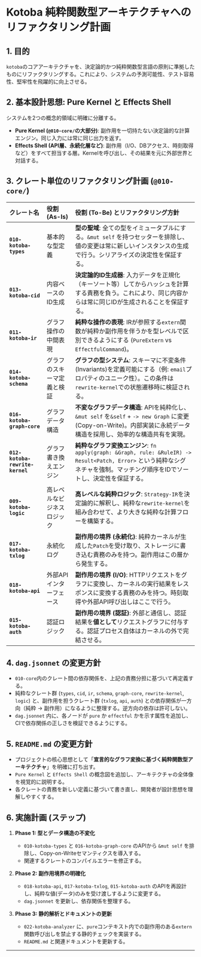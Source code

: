 # Kotoba 純粋関数型アーキテクチャへのリファクタリング計画

## 1. 目的

`kotoba`のコアアーキテクチャを、決定論的かつ純粋関数型言語の原則に準拠したものにリファクタリングする。これにより、システムの予測可能性、テスト容易性、堅牢性を飛躍的に向上させる。

## 2. 基本設計思想: Pure Kernel と Effects Shell

システムを2つの概念的領域に明確に分離する。

-   **Pure Kernel (`@010-core/`の大部分)**: 副作用を一切持たない決定論的な計算エンジン。同じ入力には常に同じ出力を返す。
-   **Effects Shell (API層、永続化層など)**: 副作用（I/O、DBアクセス、時刻取得など）をすべて担当する層。Kernelを呼び出し、その結果を元に外部世界と対話する。

## 3. クレート単位のリファクタリング計画 (`@010-core/`)

| クレート名 | 役割 (As-Is) | 役割 (To-Be) とリファクタリング方針 |
| :--- | :--- | :--- |
| **`010-kotoba-types`** | 基本的な型定義 | **型の聖域**: 全ての型をイミュータブルにする。`&mut self` を持つセッターを排除し、値の変更は常に新しいインスタンスの生成で行う。シリアライズの決定性を保証する。 |
| **`013-kotoba-cid`** | 内容ベースのID生成 | **決定論的ID生成器**: 入力データを正規化（キーソート等）してからハッシュを計算する責務を負う。これにより、同じ内容からは常に同じIDが生成されることを保証する。 |
| **`011-kotoba-ir`** | グラフ操作の中間表現 | **純粋な操作の表現**: IRが参照する`extern`関数が純粋か副作用を伴うかを型レベルで区別できるようにする (`PureExtern` vs `EffectfulCommand`)。 |
| **`014-kotoba-schema`** | グラフのスキーマ定義と検証 | **グラフの型システム**: スキーマに不変条件(Invariants)を定義可能にする（例: `email`プロパティのユニーク性）。この条件は`rewrite-kernel`での状態遷移時に検証される。 |
| **`016-kotoba-graph-core`**| グラフデータ構造 | **不変なグラフデータ構造**: APIを純粋化し、`&mut self` を`&self` + `-> new Graph` に変更 (Copy-on-Write)。内部実装に永続データ構造を採用し、効率的な構造共有を実現。 |
| **`012-kotoba-rewrite-kernel`**| グラフ書き換えエンジン | **純粋なグラフ変換エンジン**: `fn apply(graph: &Graph, rule: &RuleIR) -> Result<Patch, Error>` という純粋なシグネチャを強制。マッチング順序をIDでソートし、決定性を保証する。 |
| **`009-kotoba-logic`** | 高レベルなビジネスロジック | **高レベルな純粋ロジック**: `Strategy-IR`を決定論的に解釈し、純粋な`rewrite-kernel`を組み合わせて、より大きな純粋な計算フローを構築する。 |
| **`017-kotoba-txlog`** | 永続化ログ | **副作用の境界 (永続化)**: 純粋カーネルが生成した`Patch`を受け取り、ストレージに書き込む責務のみを持つ。副作用はこの層から発生する。 |
| **`018-kotoba-api`** | 外部APIインターフェース | **副作用の境界 (I/O)**: HTTPリクエストをグラフに変換し、カーネルの実行結果をレスポンスに変換する責務のみを持つ。時刻取得や外部API呼び出しはここで行う。 |
| **`015-kotoba-auth`** | 認証ロジック | **副作用の境界 (認証)**: 外部と通信し、認証結果を**値として**リクエストグラフに付与する。認証プロセス自体はカーネルの外で完結させる。 |

## 4. `dag.jsonnet` の変更方針

-   `010-core`内のクレート間の依存関係を、上記の責務分担に基づいて再定義する。
-   純粋なクレート群 (`types`, `cid`, `ir`, `schema`, `graph-core`, `rewrite-kernel`, `logic`) と、副作用を担うクレート群 (`txlog`, `api`, `auth`) との依存関係が一方向（純粋 -> 副作用）になるように整理する。逆方向の依存は許可しない。
-   `dag.jsonnet` 内に、各ノードが `pure` か `effectful` かを示す属性を追加し、CIで依存関係の正しさを検証できるようにする。

## 5. `README.md` の変更方針

-   プロジェクトの核心思想として「**宣言的なグラフ変換に基づく純粋関数型アーキテクチャ**」を明確に打ち出す。
-   `Pure Kernel` と `Effects Shell` の概念図を追加し、アーキテクチャの全体像を視覚的に説明する。
-   各クレートの責務を新しい定義に基づいて書き直し、開発者が設計思想を理解しやすくする。

## 6. 実施計画 (ステップ)

1.  **Phase 1: 型とデータ構造の不変化**
    -   `010-kotoba-types` と `016-kotoba-graph-core` のAPIから `&mut self` を排除し、Copy-on-Writeセマンティクスを導入する。
    -   関連するクレートのコンパイルエラーを修正する。

2.  **Phase 2: 副作用境界の明確化**
    -   `018-kotoba-api`, `017-kotoba-txlog`, `015-kotoba-auth` のAPIを再設計し、純粋な値(データ)のみを受け渡しするように変更する。
    -   `dag.jsonnet` を更新し、依存関係を整理する。

3.  **Phase 3: 静的解析とドキュメントの更新**
    -   `022-kotoba-analyzer` に、`pure`コンテキスト内での副作用のある`extern`関数呼び出しを禁止する静的チェックを実装する。
    -   `README.md` と関連ドキュメントを更新する。

---
